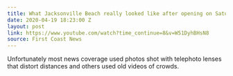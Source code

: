 ```yaml
---
title: What Jacksonville Beach really looked like after opening on Saturday
date: 2020-04-19 18:23:00 Z
layout: post
link: https://www.youtube.com/watch?time_continue=8&v=W51DyhBHsN8
source: First Coast News
---
```


Unfortunately most news coverage used photos shot with telephoto lenses that distort distances and others used old videos of crowds.